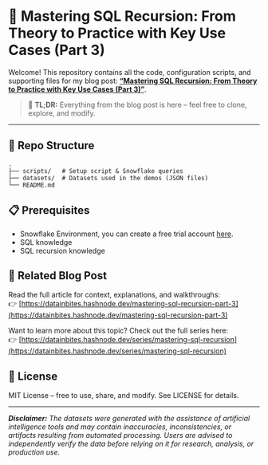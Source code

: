 # 📘 Mastering SQL Recursion: From Theory to Practice with Key Use Cases (Part 3)

Welcome! This repository contains all the code, configuration scripts, and supporting files for my blog post: **[“Mastering SQL Recursion: From Theory to Practice with Key Use Cases (Part 3)”](https://datainbites.hashnode.dev/mastering-sql-recursion-part-3)**.


> 📝 **TL;DR:** Everything from the blog post is here – feel free to clone, explore, and modify.

---

## 📂 Repo Structure

```
.
├── scripts/   # Setup script & Snowflake queries
├── datasets/  # Datasets used in the demos (JSON files)
└── README.md
```

## 📋 Prerequisites

- Snowflake Environment, you can create a free trial account [here](https://signup.snowflake.com).
- SQL knowledge
- SQL recursion knowledge

## 📎 Related Blog Post

Read the full article for context, explanations, and walkthroughs:  
👉 [https://datainbites.hashnode.dev/mastering-sql-recursion-part-3](https://datainbites.hashnode.dev/mastering-sql-recursion-part-3)

Want to learn more about this topic? Check out the full series here:  
👉 [https://datainbites.hashnode.dev/series/mastering-sql-recursion](https://datainbites.hashnode.dev/series/mastering-sql-recursion)

## 📜 License

MIT License – free to use, share, and modify. See LICENSE for details.

---

***Disclaimer:*** *The datasets were generated with the assistance of artificial intelligence tools and may contain inaccuracies, inconsistencies, or artifacts resulting from automated processing. Users are advised to independently verify the data before relying on it for research, analysis, or production use.*
